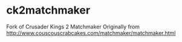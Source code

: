 ck2matchmaker
=============

Fork of Crusader Kings 2 Matchmaker
Originally from http://www.couscouscrabcakes.com/matchmaker/matchmaker.html
